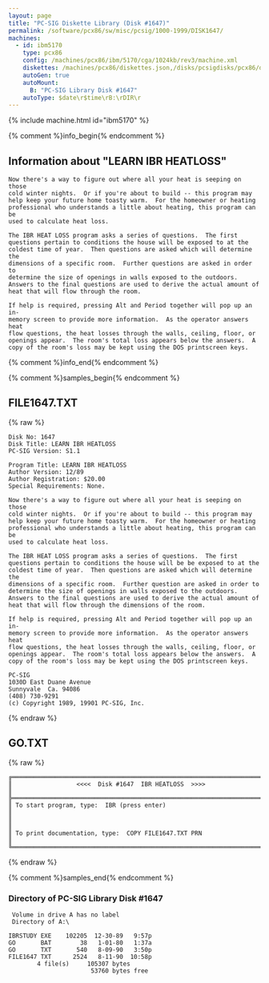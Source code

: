 ```yaml
---
layout: page
title: "PC-SIG Diskette Library (Disk #1647)"
permalink: /software/pcx86/sw/misc/pcsig/1000-1999/DISK1647/
machines:
  - id: ibm5170
    type: pcx86
    config: /machines/pcx86/ibm/5170/cga/1024kb/rev3/machine.xml
    diskettes: /machines/pcx86/diskettes.json,/disks/pcsigdisks/pcx86/diskettes.json
    autoGen: true
    autoMount:
      B: "PC-SIG Library Disk #1647"
    autoType: $date\r$time\rB:\rDIR\r
---
```


{% include machine.html id="ibm5170" %}

{% comment %}info_begin{% endcomment %}

## Information about "LEARN IBR HEATLOSS"

    Now there's a way to figure out where all your heat is seeping on those
    cold winter nights.  Or if you're about to build -- this program may
    help keep your future home toasty warm.  For the homeowner or heating
    professional who understands a little about heating, this program can be
    used to calculate heat loss.
    
    The IBR HEAT LOSS program asks a series of questions.  The first
    questions pertain to conditions the house will be exposed to at the
    coldest time of year.  Then questions are asked which will determine the
    dimensions of a specific room.  Further questions are asked in order to
    determine the size of openings in walls exposed to the outdoors.
    Answers to the final questions are used to derive the actual amount of
    heat that will flow through the room.
    
    If help is required, pressing Alt and Period together will pop up an in-
    memory screen to provide more information.  As the operator answers heat
    flow questions, the heat losses through the walls, ceiling, floor, or
    openings appear.  The room's total loss appears below the answers.  A
    copy of the room's loss may be kept using the DOS printscreen keys.
{% comment %}info_end{% endcomment %}

{% comment %}samples_begin{% endcomment %}

## FILE1647.TXT

{% raw %}
```
Disk No: 1647                                                           
Disk Title: LEARN IBR HEATLOSS                                          
PC-SIG Version: S1.1                                                    
                                                                        
Program Title: LEARN IBR HEATLOSS                                       
Author Version: 12/89                                                   
Author Registration: $20.00                                             
Special Requirements: None.                                             
                                                                        
Now there's a way to figure out where all your heat is seeping on those 
cold winter nights.  Or if you're about to build -- this program may    
help keep your future home toasty warm.  For the homeowner or heating   
professional who understands a little about heating, this program can be
used to calculate heat loss.                                            
                                                                        
The IBR HEAT LOSS program asks a series of questions.  The first        
questions pertain to conditions the house will be be exposed to at the  
coldest time of year.  Then questions are asked which will determine the
dimensions of a specific room.  Further question are asked in order to  
determine the size of openings in walls exposed to the outdoors.        
Answers to the final questions are used to derive the actual amount of  
heat that will flow through the dimensions of the room.                 
                                                                        
If help is required, pressing Alt and Period together will pop up an in-
memory screen to provide more information.  As the operator answers heat
flow questions, the heat losses through the walls, ceiling, floor, or   
openings appear.  The room's total loss appears below the answers.  A   
copy of the room's loss may be kept using the DOS printscreen keys.     
                                                                        
PC-SIG                                                                  
1030D East Duane Avenue                                                 
Sunnyvale  Ca. 94086                                                    
(408) 730-9291                                                          
(c) Copyright 1989, 19901 PC-SIG, Inc.                                         
```
{% endraw %}

## GO.TXT

{% raw %}
```
╔═════════════════════════════════════════════════════════════════════════╗
║                  <<<<  Disk #1647  IBR HEATLOSS  >>>>                   ║
╠═════════════════════════════════════════════════════════════════════════╣
║ To start program, type:  IBR (press enter)                              ║
║                                                                         ║
║ To print documentation, type:  COPY FILE1647.TXT PRN                    ║
╚═════════════════════════════════════════════════════════════════════════╝
```
{% endraw %}

{% comment %}samples_end{% endcomment %}

### Directory of PC-SIG Library Disk #1647

     Volume in drive A has no label
     Directory of A:\

    IBRSTUDY EXE    102205  12-30-89   9:57p
    GO       BAT        38   1-01-80   1:37a
    GO       TXT       540   8-09-90   3:50p
    FILE1647 TXT      2524   8-11-90  10:58p
            4 file(s)     105307 bytes
                           53760 bytes free
